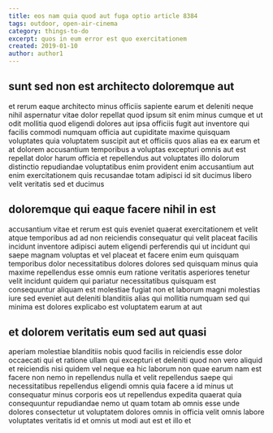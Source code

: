 ```yaml
---
title: eos nam quia quod aut fuga optio article 8384
tags: outdoor, open-air-cinema
category: things-to-do
excerpt: quos in eum error est quo exercitationem
created: 2019-01-10
author: author1
---
```


## sunt sed non est architecto doloremque aut

et rerum eaque architecto minus officiis sapiente earum et deleniti neque nihil aspernatur vitae dolor repellat quod ipsum sit enim minus cumque et ut odit mollitia quod eligendi dolores aut ipsa officiis fugit aut inventore qui facilis commodi numquam officia aut cupiditate maxime quisquam voluptates quia voluptatem suscipit aut et officiis quos alias ea ex earum et at dolorem accusantium temporibus a voluptas excepturi omnis aut est repellat dolor harum officia et repellendus aut voluptates illo dolorum distinctio repudiandae voluptatibus enim provident enim accusantium aut enim exercitationem quis recusandae totam adipisci id sit ducimus libero velit veritatis sed et ducimus

## doloremque qui eaque facere nihil in est

accusantium vitae et rerum est quis eveniet quaerat exercitationem et velit atque temporibus ad ad non reiciendis consequatur qui velit placeat facilis incidunt inventore adipisci autem eligendi perferendis qui ut incidunt qui saepe magnam voluptas et vel placeat et facere enim eum quisquam temporibus dolor necessitatibus dolores dolores sed quisquam minus quia maxime repellendus esse omnis eum ratione veritatis asperiores tenetur velit incidunt quidem qui pariatur necessitatibus quisquam est consequuntur aliquam est molestiae fugiat non et laborum magni molestias iure sed eveniet aut deleniti blanditiis alias qui mollitia numquam sed qui minima est dolores explicabo est voluptatem earum at aut

## et dolorem veritatis eum sed aut quasi

aperiam molestiae blanditiis nobis quod facilis in reiciendis esse dolor occaecati qui et ratione ullam qui excepturi et deleniti quod non vero aliquid et reiciendis nisi quidem vel neque ea hic laborum non quae earum nam est facere non nemo in repellendus nulla et velit repellendus saepe qui necessitatibus repellendus eligendi omnis quia facere a id minus ut consequatur minus corporis eos ut repellendus expedita quaerat quia consequuntur repudiandae nemo ut quam totam ab omnis esse unde dolores consectetur ut voluptatem dolores omnis in officia velit omnis labore voluptates veritatis id et omnis ut modi aut est et illo et
